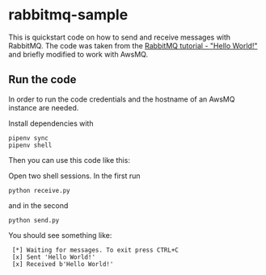 # rabbitmq-sample

This is quickstart code on how to send and receive messages with RabbitMQ. The code was taken from the
[RabbitMQ tutorial - "Hello World!"](https://www.rabbitmq.com/tutorials/tutorial-one-python) and briefly
modified to work with AwsMQ.

## Run the code

In order to run the code credentials and the hostname of an AwsMQ instance are needed.

Install dependencies with

```
pipenv sync
pipenv shell
```

Then you can use this code like this:

Open two shell sessions. In the first run

```shell
python receive.py
```

and in the second

```shell
python send.py
```

You should see something like:

```
 [*] Waiting for messages. To exit press CTRL+C
 [x] Sent 'Hello World!'
 [x] Received b'Hello World!'
```

